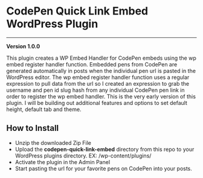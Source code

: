 CodePen Quick Link Embed WordPress Plugin
==============================

----------

**Version 1.0.0**

This plugin creates a WP Embed Handler for CodePen embeds using the wp embed register handler function. Embedded pens from CodePen are generated automatically in posts when the individual pen url is pasted in the WordPress editor. The wp embed register handler function uses a regular expression to pull data from the url so I created an expression to grab the username and pen id slug hash from any individual CodePen pen link in order to register the wp embed handler. This is the very early version of this plugin. I will be building out additional features and options to set default height, default tab and theme.

How to Install
--------------
* Unzip the downloaded Zip File
* Upload the **codepen-quick-link-embed** directory from this repo to your WordPress plugins directory. EX: /wp-content/plugins/
* Activate the plugin in the Admin Panel
* Start pasting the url for your favorite pens on CodePen into your posts.
